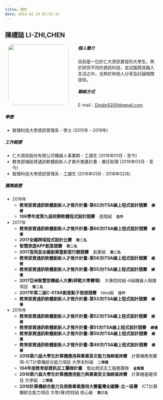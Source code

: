 ```yaml
---
title: 關於
date: 2018-02-20 05:55:31
---
```


## 陳禮誌 LI-ZHI,CHEN

<img src="https://raw.githubusercontent.com/Dindin00/PavingRoadOfTheCode/master/source/image/myphoto.png" width="200px" align="left" style="border-radius:15px; margin-left:2%; margin-right:6%" />

##### 個人簡介
目前是一位於仁大資訊實習的大學生，熱於研究不同的資訊科技，並試圖將其融入生活之中，也熱於和他人分享及討論相關技術。

##### 聯絡方式
E-mail：[Dindin5200@gmail.com](mailto:Dindin5200@gmail.com)

##### 學歷
* 致理科技大學資訊管理系 - 學士 (2015年 - 2019年)

##### 工作經歷
* 仁大資訊股份有限公司機器人事業群 - 工讀生 (2018年01月 - 至今)
* 教育部補助資通訊軟體創新人才推升推廣計畫 - 兼任助理 (2016年03月 - 至今)
* 致理科技大學資訊管理系 - 工讀生 (2016年01月 - 2018年02月)

##### 獲獎經歷
* 2018年
    * **教育部資通訊軟體創新人才推升計畫-第62次ITSA線上程式設計競賽**　**`績優`**
    * **106學年度第九屆校際軟體程式設計競賽**　進階組　**`佳作`**
* 2017年
    * **教育部資通訊軟體創新人才推升計畫-第60次ITSA線上程式設計競賽**　**`績優`**
    * **2017全國跨域程式設計比賽**　**`第二名`**
    * **智慧旅遊APP創意競賽**　**`第二名`**
    * **2017高苑盃全國創業暨創意行銷競賽**　創業組　**`第二名`**
    * **教育部資通訊軟體創新人才推升計畫-第58次ITSA線上程式設計競賽**　**`績優`**
    * **教育部資通訊軟體創新人才推升計畫-第55次ITSA線上程式設計競賽**　**`績優`**
    * **2017亞洲智慧型機器人大賽(師範大學賽場)**　大專院校組-A組機器人相撲項目　**`第二名`**
    * **2017年第二屆C-STAR創意點子發想競賽**　Idea組　**`佳作`**
    * **教育部資通訊軟體創新人才推升計畫-第53次ITSA線上程式設計競賽**　**`績優`**
* 2016年
    * **教育部資通訊軟體創新人才推升計畫-第52次ITSA線上程式設計競賽**　**`績優`**
    * **教育部資通訊軟體創新人才推升計畫-第51次ITSA線上程式設計競賽**　**`績優`**
    * **教育部資通訊軟體創新人才推升計畫-第50次ITSA線上程式設計競賽**　**`績優`**
    * **教育部資通訊軟體創新人才推升計畫-第49次ITSA線上程式設計競賽**　**`績優`**
    * **2016第六屆大學生計算機應用與專業英文能力海峽兩岸賽**　計算機應用賽項-ICT計算機綜合能力項目 大學本科組　**`二等獎`**
    * **104年度教育部資訊志工團隊計畫**　傑出資訊志工服務團隊　**`金質獎`**
    * **2016第六屆大學生計算機應用能力與專業英文海峽兩岸賽**　計算機基礎項目 大學組　**`二等獎`**
    * **2016計算機綜合能力及商務專業應用大賽臺灣全國賽-北一區賽**　ICT計算機綜合能力項目 大學(專)院校組 核心級　**`第三名`**
